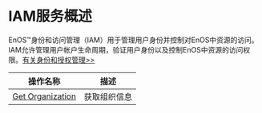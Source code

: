 # IAM服务概述

EnOS™身份和访问管理（IAM）用于管理用户身份并控制对EnOS中资源的访问。IAM允许管理用户帐户生命周期，验证用户身份以及控制EnOS中资源的访问权限。[有关身份和授权管理>>](/docs/enos/zh_CN/2.0.9/iam/iam_overview.html)



| 操作名称     | 描述                |
|--------------|---------------------|
| [Get Organization](get_org) | 获取组织信息  |

